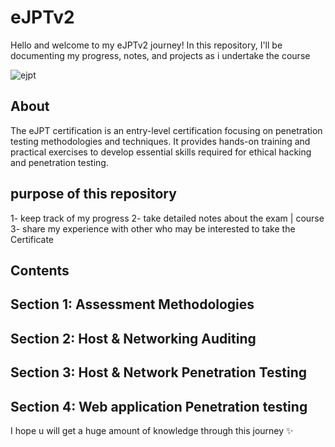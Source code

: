 # eJPTv2
Hello and welcome to my eJPTv2 journey! In this repository, I'll be documenting my progress, notes, and projects as i undertake the course


![ejpt](https://github.com/0xMajedf/eJPTv2/assets/158180710/a0bba2cc-423e-406c-95cd-87530300025d)


About
---------------

The eJPT certification is an entry-level certification focusing on penetration testing methodologies and techniques. It provides hands-on training and practical exercises to develop essential skills required for ethical hacking and penetration testing.

purpose of this repository
-----------------
1- keep track of my progress
2- take detailed notes about the exam | course
3- share my experience with other who may be interested to take the Certificate


Contents
------------------
Section 1: Assessment Methodologies
-
Section 2: Host & Networking Auditing
-
Section 3: Host & Network Penetration Testing
-
Section 4: Web application Penetration testing
-

I hope u will get a huge amount of knowledge through this journey ✨
